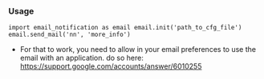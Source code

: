 ### Usage

`
import email_notification as email
email.init('path_to_cfg_file')
email.send_mail('nn', 'more_info')
`

* For that to work, you need to allow in your email preferences to use the email with an application.
do so here: https://support.google.com/accounts/answer/6010255
